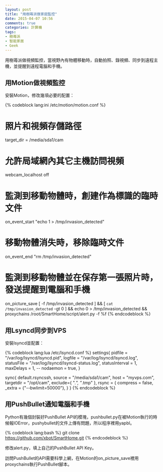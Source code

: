 ```yaml
---
layout: post
title: "用樹苺派做家庭監控"
date: 2015-04-07 10:56
comments: true
categories: 計算機
tags:
- 樹苺派
- 智能家居
- Geek
---
```


用樹苺派做視頻監控，當視野內有物體移動時，自動拍照、錄視頻、同步到遠程主機，並提醒到遠程電腦和手機。

## 用Motion做視頻監控

安裝Motion，修改幾項必要的配置：

{% codeblock lang:ini /etc/motion/motion.conf %}
# 照片和視頻存儲路徑
target_dir = /media/sda1/cam

# 允許局域網內其它主機訪問視頻
webcam_localhost off

# 監測到移動物體時，創建作為標識的臨時文件
on_event_start "echo 1 > /tmp/invasion_detected"

# 移動物體消失時，移除臨時文件
on_event_end "rm /tmp/invasion_detected"

# 監測到移動物體並在保存第一張照片時，發送提醒到電腦和手機
on_picture_save [ -f /tmp/invasion_detected ] && [ `cat /tmp/invasion_detected` -gt 0 ] && echo 0 > /tmp/invasion_detected && proxychains /root/SmartHome/script/alert.py -f %f
{% endcodeblock %}

## 用Lsyncd同步到VPS

安裝lsyncd並配置：

{% codeblock lang:lua /etc/lsyncd.conf %}
settings{
    pidfile = "/var/log/lsyncd/lsyncd.pid",
    logfile = "/var/log/lsyncd/lsyncd.log",
    statusFile = "/var/log/lsyncd/lsyncd-status.log",
    statusInterval = 1,
    maxDelays = 1,
    -- nodaemon = true,
}

sync{
    default.rsyncssh,
    source = "/media/sda1/cam",
    host = "myvps.com",
    targetdir = "/opt/cam",
    exclude={ ".*", "*.tmp" },
    rsync = {
        compress = false,
        _extra = {"--bwlimit=50000"},
    }
}
{% endcodeblock %}

## 用PushBullet通知電腦和手機

Python有幾個封裝好PushBullet API的模塊，pushbullet.py在被Motion執行的時候報IOError，pushybullet的文件上傳有問題，所以程序裡用yapbl。

{% codeblock lang:bash %}
git clone https://github.com/xbot/SmartHome.git
{% endcodeblock %}

修改alert.py，填上自己的PushBullet API Key。

訪問PushBullet的API需要科學上網，在Motion的on_picture_save裡用proxychains執行PushBullet腳本。
